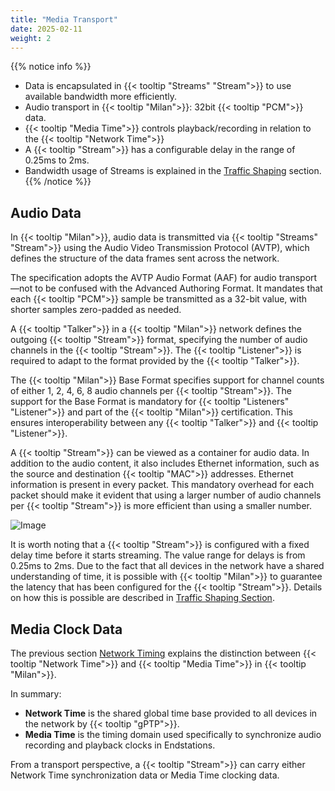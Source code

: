 ```yaml
---
title: "Media Transport"
date: 2025-02-11
weight: 2
---
```


{{% notice info %}}
- Data is encapsulated in {{< tooltip "Streams" "Stream">}} to use available bandwidth more efficiently.
- Audio transport in {{< tooltip "Milan">}}: 32bit {{< tooltip "PCM">}} data.
- {{< tooltip "Media Time">}} controls playback/recording in relation to the {{< tooltip "Network Time">}}
- A {{< tooltip "Stream">}} has a configurable delay in the range of 0.25ms to 2ms.
- Bandwidth usage of Streams is explained in the [Traffic Shaping](../03_traffic-shaping/stream-reservation/_index.md#how-much-traffic-is-reserved-for-my-audio-stream) section.
{{% /notice %}}

## Audio Data

In {{< tooltip "Milan">}}, audio data is transmitted via {{< tooltip "Streams" "Stream">}} using the Audio Video Transmission Protocol (AVTP), which defines the structure of the data frames sent across the network.

The specification adopts the AVTP Audio Format (AAF) for audio transport—not to be confused with the Advanced Authoring Format. It mandates that each {{< tooltip "PCM">}} sample be transmitted as a 32-bit value, with shorter samples zero-padded as needed.

A {{< tooltip "Talker">}} in a {{< tooltip "Milan">}} network defines the outgoing {{< tooltip "Stream">}} format, specifying the number of audio channels in the {{< tooltip "Stream">}}. The {{< tooltip "Listener">}} is required to adapt to the format provided by the {{< tooltip "Talker">}}.

The {{< tooltip "Milan">}} Base Format specifies support for channel counts of either 1, 2, 4, 6, 8 audio channels per {{< tooltip "Stream">}}. The support for the Base Format is mandatory for {{< tooltip "Listeners" "Listener">}} and part of the {{< tooltip "Milan">}} certification. This ensures interoperability between any {{< tooltip "Talker">}} and {{< tooltip "Listener">}}.

<div class="text-image-container">
  <div class="text">
    <p>A {{< tooltip "Stream">}} can be viewed as a container for audio data. In addition to the audio content, it also includes Ethernet information, such as the source and destination {{< tooltip "MAC">}} addresses. Ethernet information is present in every packet. This mandatory overhead for each packet should make it evident that using a larger number of audio channels per {{< tooltip "Stream">}} is more efficient than using a smaller number.</p>
  </div>
  <div class="image">
    <img src="/images/stream-format.drawio.svg" alt="Image" style="max-width: 100%; height: auto;">
  </div>
</div>

It is worth noting that a {{< tooltip "Stream">}} is configured with a fixed delay time before it starts streaming. The value range for delays is from 0.25ms to 2ms. Due to the fact that all devices in the network have a shared understanding of time, it is possible with {{< tooltip "Milan">}} to guarantee the latency that has been configured for the {{< tooltip "Stream">}}. Details on how this is possible are described in [Traffic Shaping Section](../03_traffic-shaping/_index.md).

## Media Clock Data

The previous section [Network Timing](../00_network-timing/_index.md) explains the distinction between {{< tooltip "Network Time">}} and {{< tooltip "Media Time">}} in {{< tooltip "Milan">}}.

In summary:

- **Network Time** is the shared global time base provided to all devices in the network by {{< tooltip "gPTP">}}.
- **Media Time** is the timing domain used specifically to synchronize audio recording and playback clocks in Endstations.

From a transport perspective, a {{< tooltip "Stream">}} can carry either Network Time synchronization data or Media Time clocking data.
